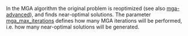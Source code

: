 In the MGA algorithm the original problem is reoptimized (see also [mga-advanced](@ref)), and finds near-optimal solutions. The parameter [mga\_max\_iterations](@ref) defines how many MGA iterations will be performed, i.e. how many near-optimal solutions will be generated.
